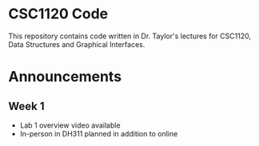 # CSC1120 Code
This repository contains code written in Dr. Taylor's lectures
for CSC1120, Data Structures and Graphical Interfaces.

# Announcements

## Week 1

- Lab 1 overview video available
- In-person in DH311 planned in addition to online